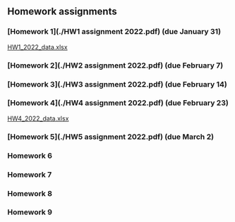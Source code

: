 ## Homework assignments

### [Homework 1](./HW1 assignment 2022.pdf) (due January 31)
[HW1_2022_data.xlsx](./HW1_2022_data.xlsx)

### [Homework 2](./HW2 assignment 2022.pdf) (due February 7)

### [Homework 3](./HW3 assignment 2022.pdf) (due February 14)

### [Homework 4](./HW4 assignment 2022.pdf) (due February 23)
[HW4_2022_data.xlsx](./HW4_2022_data.xlsx)

### [Homework 5](./HW5 assignment 2022.pdf) (due March 2)

### Homework 6

### Homework 7

### Homework 8

### Homework 9

